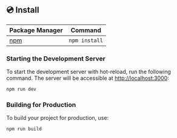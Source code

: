 
## 💿 Install

| Package Manager                                                | Command        |
|---------------------------------------------------------------|----------------|
| [npm](https://docs.npmjs.com/cli/v7/commands/npm-install)     | `npm install`  |


### Starting the Development Server

To start the development server with hot-reload, run the following command. The server will be accessible at [http://localhost:3000](http://localhost:3000):

```bash
npm run dev
```


### Building for Production

To build your project for production, use:

```bash
npm run build
```
